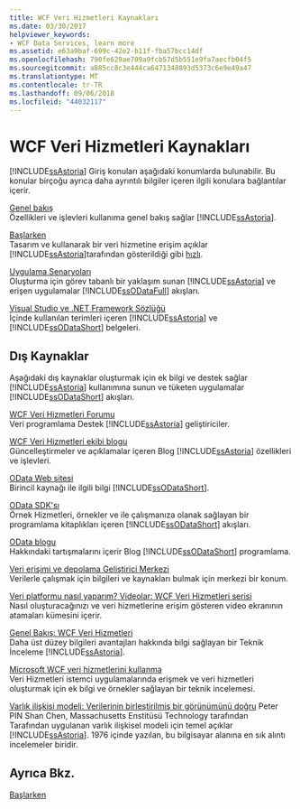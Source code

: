 ```yaml
---
title: WCF Veri Hizmetleri Kaynakları
ms.date: 03/30/2017
helpviewer_keywords:
- WCF Data Services, learn more
ms.assetid: e63a9baf-699c-42e2-b11f-fba57bcc14df
ms.openlocfilehash: 790fe629ae709a9fcb57d5b551e9fa7aecfb04f5
ms.sourcegitcommit: a885cc8c3e444ca6471348893d5373c6e9e49a47
ms.translationtype: MT
ms.contentlocale: tr-TR
ms.lasthandoff: 09/06/2018
ms.locfileid: "44032117"
---
```

# <a name="wcf-data-services-resources"></a>WCF Veri Hizmetleri Kaynakları
[!INCLUDE[ssAstoria](../../../../includes/ssastoria-md.md)] Giriş konuları aşağıdaki konumlarda bulunabilir. Bu konular birçoğu ayrıca daha ayrıntılı bilgiler içeren ilgili konulara bağlantılar içerir.  
  
 [Genel bakış](../../../../docs/framework/data/wcf/wcf-data-services-overview.md)  
 Özellikleri ve işlevleri kullanıma genel bakış sağlar [!INCLUDE[ssAstoria](../../../../includes/ssastoria-md.md)].  
  
 [Başlarken](../../../../docs/framework/data/adonet/ef/getting-started.md)  
 Tasarım ve kullanarak bir veri hizmetine erişim açıklar [!INCLUDE[ssAstoria](../../../../includes/ssastoria-md.md)]tarafından gösterildiği gibi [hızlı](../../../../docs/framework/data/wcf/quickstart-wcf-data-services.md).  
  
 [Uygulama Senaryoları](../../../../docs/framework/data/wcf/application-scenarios-wcf-data-services.md)  
 Oluşturma için görev tabanlı bir yaklaşım sunan [!INCLUDE[ssAstoria](../../../../includes/ssastoria-md.md)] ve erişen uygulamalar [!INCLUDE[ssODataFull](../../../../includes/ssodatafull-md.md)] akışları.  
  
 [Visual Studio ve .NET Framework Sözlüğü](https://msdn.microsoft.com/library/6529d7c6-7e25-4426-a120-d57b239ca4eb)  
 İçinde kullanılan terimleri içeren [!INCLUDE[ssAstoria](../../../../includes/ssastoria-md.md)] ve [!INCLUDE[ssODataShort](../../../../includes/ssodatashort-md.md)] belgeleri.  
  
## <a name="external-resources"></a>Dış Kaynaklar  
 Aşağıdaki dış kaynaklar oluşturmak için ek bilgi ve destek sağlar [!INCLUDE[ssAstoria](../../../../includes/ssastoria-md.md)] kullanımına sunun ve tüketen uygulamalar [!INCLUDE[ssODataShort](../../../../includes/ssodatashort-md.md)] akışları.  
  
 [WCF Veri Hizmetleri Forumu](https://go.microsoft.com/fwlink/?LinkId=150512)  
 Veri programlama Destek [!INCLUDE[ssAstoria](../../../../includes/ssastoria-md.md)] geliştiriciler.  
  
 [WCF Veri Hizmetleri ekibi blogu](https://go.microsoft.com/fwlink/?LinkId=150511)  
 Güncelleştirmeler ve açıklamalar içeren Blog [!INCLUDE[ssAstoria](../../../../includes/ssastoria-md.md)] özellikleri ve işlevleri.  
  
 [OData Web sitesi](https://go.microsoft.com/fwlink/?LinkID=184554)  
 Birincil kaynağı ile ilgili bilgi [!INCLUDE[ssODataShort](../../../../includes/ssodatashort-md.md)].  
  
 [OData SDK'sı](https://go.microsoft.com/fwlink/?LinkID=185248)  
 Örnek Hizmetleri, örnekler ve ile çalışmanıza olanak sağlayan bir programlama kitaplıkları içeren [!INCLUDE[ssODataShort](../../../../includes/ssodatashort-md.md)] akışları.  
  
 [OData blogu](https://go.microsoft.com/fwlink/?LinkId=185868)  
 Hakkındaki tartışmalarını içerir Blog [!INCLUDE[ssODataShort](../../../../includes/ssodatashort-md.md)] programlama.  
  
 [Veri erişimi ve depolama Geliştirici Merkezi](https://go.microsoft.com/fwlink/?LinkId=91903)  
 Verilerle çalışmak için bilgileri ve kaynakları bulmak için merkezi bir konum.  
  
 [Veri platformu nasıl yaparım? Videolar: WCF Veri Hizmetleri serisi](https://go.microsoft.com/fwlink/?LinkId=124600)  
 Nasıl oluşturacağınızı ve veri hizmetlerine erişim gösteren video ekranının atamaları kümesini içerir.  
  
 [Genel Bakış: WCF Veri Hizmetleri](https://go.microsoft.com/fwlink/?LinkID=131074)  
 Daha üst düzey bilgileri avantajları hakkında bilgi sağlayan bir Teknik İnceleme [!INCLUDE[ssAstoria](../../../../includes/ssastoria-md.md)].  
  
 [Microsoft WCF veri hizmetlerini kullanma](https://go.microsoft.com/fwlink/?LinkID=131075)  
 Veri Hizmetleri istemci uygulamalarında erişmek ve veri hizmetleri oluşturmak için ek bilgi ve örnekler sağlayan bir teknik incelemesi.  
  
 [Varlık ilişkisi modeli: Verilerinin birleştirilmiş bir görünümünü doğru](https://go.microsoft.com/fwlink/?LinkId=91909) Peter PIN Shan Chen, Massachusetts Enstitüsü Technology tarafından  
 Tarafından uygulanan varlık ilişkisel modeli için temel açıklar [!INCLUDE[ssAstoria](../../../../includes/ssastoria-md.md)]. 1976 içinde yazılan, bu bilgisayar alanına en sık alıntı incelemeler biridir.  
  
## <a name="see-also"></a>Ayrıca Bkz.  
 [Başlarken](../../../../docs/framework/data/wcf/getting-started-with-wcf-data-services.md)

